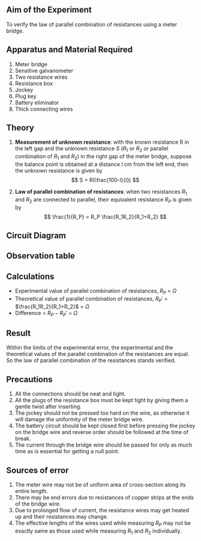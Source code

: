 ## Aim of the Experiment
To verify the law of parallel combination of resistances using a meter bridge. 

## Apparatus and Material Required
1. Meter bridge
2. Sensitive galvanometer 
3. Two resistance wires 
4. Resistance box 
5. Jockey
6. Plug key 
7. Battery eliminator 
8. Thick connecting wires 

## Theory 
1. **Measurement of unknown resistance**: with the known resistance R in the left gap and the unknown resistance $S$ ($R_1$ or $R_2$ or parallel combination of $R_1$ and $R_2$) in the right gap of the meter bridge, suppose the balance point is obtained at a distance $l$ cm from the left end, then the unknown resistance is given by
$$
S = R(\frac{100-l}{l})
$$

2. **Law of parallel combination of resistances**: when two resistances $R_1$ and $R_2$ are connected to parallel, their equivalent resistance $R_P$ is given by
$$
\frac{1}{R_P} = R_P \frac{R_1R_2}{R_1+R_2}
$$

## Circuit Diagram

## Observation table 

## Calculations 
- Experimental value of parallel combination of resistances, $R_P$ = $\Omega$
- Theoretical value of parallel combination of resistances, $R_P'$ = $\frac{R_1R_2}{R_1+R_2}$ = $\Omega$
- Difference = $R_P-R_P'$ = $\Omega$

## Result 
Within the limits of the experimental error, the experimental and the theoretical values of the parallel combination of the resistances are equal. So the law of parallel combination of the resistances stands verified. 

## Precautions
1. All the connections should be neat and tight. 
2. All the plugs of the resistance box must be kept tight by giving them a gentle twist after inserting.
3. The jockey should not be pressed too hard on the wire, as otherwise it will damage the uniformity of the meter bridge wire. 
4. The battery circuit should be kept closed first before pressing the jockey on the bridge wire and reverse order should be followed at the time of break.
5. The current through the bridge wire should be passed for only as much time as is essential for getting a null point. 

## Sources of error
1. The meter wire may not be of uniform area of cross-section along its entire length.
2. There may be end errors due to resistances of copper strips at the ends of the bridge wire.
3. Due to prolonged flow of current, the resistance wires may get heated up and their resistances may change. 
4. The effective lengths of the wires used while measuring $R_P$ may not be exactly same as those used while measuring $R_1$ and $R_2$ individually. 